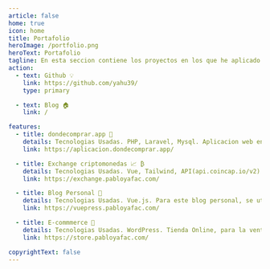 ```yaml
---
article: false
home: true
icon: home
title: Portafolio
heroImage: /portfolio.png
heroText: Portafolio
tagline: En esta seccion contiene los proyectos en los que he aplicado lo aprendido.
action:
  - text: Github 💡
    link: https://github.com/yahu39/
    type: primary

  - text: Blog 🏠
    link: /

features:
  - title: dondecomprar.app 🍔
    details: Tecnologias Usadas. PHP, Laravel, Mysql. Aplicacion web en la que puedes adquirir cupones de descuento de las promociones de negocios de tu localidad. 
    link: https://aplicacion.dondecomprar.app/

  - title: Exchange criptomonedas 📈 ₿
    details: Tecnologias Usadas. Vue, Tailwind, API(api.coincap.io/v2). Pagina que muestra las principales criptomonedas, conversiones y estadistica.
    link: https://exchange.pabloyafac.com/

  - title: Blog Personal 📝
    details: Tecnologias Usadas. Vue.js. Para este blog personal, se utilizo un  generador de paginas estaticas llamado Vuepress. Que utiliza el poder del Markdown y Vue para la generacion rapida del contenido del blog.
    link: https://vuepress.pabloyafac.com/

  - title: E-commmerce 🏬
    details: Tecnologias Usadas. WordPress. Tienda Online, para la venta de diversos productos. Medios de Pago.
    link: https://store.pabloyafac.com/

copyrightText: false
---
```



<!-- This is an example of a normal homepage. You can place your main content here.

To use this layout, you need to set `home: true` in the page front matter.

For related descriptions of configuration items, please see [Project HomePage Layout Config](https://vuepress-theme-hope.github.io/guide/layout/home/). -->
